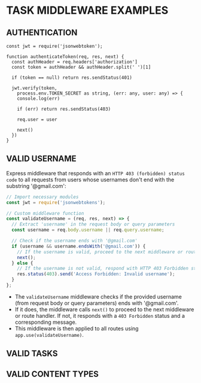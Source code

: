 # TASK MIDDLEWARE EXAMPLES 
## AUTHENTICATION
```
const jwt = require('jsonwebtoken');

function authenticateToken(req, res, next) {
  const authHeader = req.headers['authorization']
  const token = authHeader && authHeader.split(' ')[1]

  if (token == null) return res.sendStatus(401)

  jwt.verify(token,
    process.env.TOKEN_SECRET as string, (err: any, user: any) => {
    console.log(err)

    if (err) return res.sendStatus(403)

    req.user = user

    next()
  })
}

```
## VALID USERNAME
Express middleware that responds with an `HTTP 403 (forbidden) status code` to all requests from users whose usernames don't end with the substring '@gmail.com':

```javascript
// Import necessary modules
const jwt = require('jsonwebtokens');

// Custom middleware function
const validateUsername = (req, res, next) => {
  // Extract 'username' in the request body or query parameters
  const username = req.body.username || req.query.username;

  // Check if the username ends with '@gmail.com'
  if (username && username.endsWith('@gmail.com')) {
    // If the username is valid, proceed to the next middleware or route handler
    next();
  } else {
    // If the username is not valid, respond with HTTP 403 Forbidden status
    res.status(403).send('Access Forbidden: Invalid username');
  }
};


```

- The `validateUsername` middleware checks if the provided username (from request body or query parameters) ends with '@gmail.com'.
- If it does, the middleware calls `next()` to proceed to the next middleware or route handler. If not, it responds with a `403 Forbidden` status and a corresponding message.
- This middleware is then applied to all routes using `app.use(validateUsername)`.

## VALID TASKS

## VALID CONTENT TYPES
